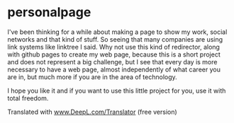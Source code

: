 # personalpage

I've been thinking for a while about making a page to show my work, social networks and that kind of stuff. 
So seeing that many companies are using link systems like linktree I said. Why not use this kind of redirector, along with github pages to create my web page, because this is a short project and does not represent a big challenge, but I see that every day is more necessary to have a web page, almost independently of what career you are in, but much more if you are in the area of technology. 

I hope you like it and if you want to use this little project for you, use it with total freedom. 

Translated with www.DeepL.com/Translator (free version)
